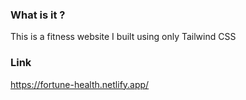 ### What is it ? 
This is a fitness website I built using only Tailwind CSS

### Link
https://fortune-health.netlify.app/
